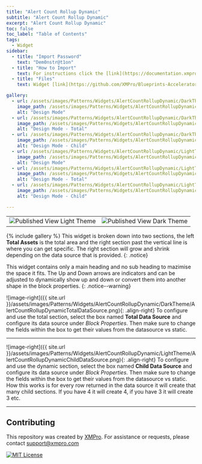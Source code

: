 ```yaml
---
title: "Alert Count Rollup Dynamic"
subtitle: "Alert Count Rollup Dynamic"
excerpt: "Alert Count Rollup Dynamic"
toc: false
toc_label: "Table of Contents"
tags:
  - Widget
sidebar:
  - title: "Import Password"
    text: "Dem0nstr@t1on"
  - title: "How to Import"
    text: For instructions click the [link](https://documentation.xmpro.com/how-tos/apps/manage-widgets#importing-widgets)
  - title: "Files"
    text: Widget [link](https://github.com/XMPro/Blueprints-Accelerators-Patterns/blob/master/Patterns/Widgets/Alert%20Count%20Rollup%20-%20Dynamic.xwid)

gallery:
  - url: /assets/images/Patterns/Widgets/AlertCountRollupDynamic/DarkTheme/AlertCountRollupDynamicDesignMode.png
    image_path: /assets/images/Patterns/Widgets/AlertCountRollupDynamic/DarkTheme/AlertCountRollupDynamicDesignMode.png
    alt: "Design Mode"
  - url: /assets/images/Patterns/Widgets/AlertCountRollupDynamic/DarkTheme/AlertCountRollupDynamicTotalDataSource.png
    image_path: /assets/images/Patterns/Widgets/AlertCountRollupDynamic/DarkTheme/AlertCountRollupDynamicTotalDataSource.png
    alt: "Design Mode - Total"
  - url: /assets/images/Patterns/Widgets/AlertCountRollupDynamic/DarkTheme/AlertCountRollupDynamicChildDataSource.png
    image_path: /assets/images/Patterns/Widgets/AlertCountRollupDynamic/DarkTheme/AlertCountRollupDynamicChildDataSource.png
    alt: "Design Mode - Child"
  - url: /assets/images/Patterns/Widgets/AlertCountRollupDynamic/LightTheme/AlertCountRollupDynamicDesignMode.png
    image_path: /assets/images/Patterns/Widgets/AlertCountRollupDynamic/LightTheme/AlertCountRollupDynamicDesignMode.png
    alt: "Design Mode"
  - url: /assets/images/Patterns/Widgets/AlertCountRollupDynamic/LightTheme/AlertCountRollupDynamicTotalDataSource.png
    image_path: /assets/images/Patterns/Widgets/AlertCountRollupDynamic/LightTheme/AlertCountRollupDynamicTotalDataSource.png
    alt: "Design Mode - Total"
  - url: /assets/images/Patterns/Widgets/AlertCountRollupDynamic/LightTheme/AlertCountRollupDynamicChildDataSource.png
    image_path: /assets/images/Patterns/Widgets/AlertCountRollupDynamic/LightTheme/AlertCountRollupDynamicChildDataSource.png
    alt: "Design Mode - Child"

---
```

<table>
<tr>
  <td><img src="{{ site.url }}/assets/images/Patterns/Widgets/AlertCountRollupDynamic/LightTheme/AlertCountRollupDynamicPublishedMode.png" alt="Published View Light Theme"/>
  </td>
  <td><img src="{{ site.url }}/assets/images/Patterns/Widgets/AlertCountRollupDynamic/DarkTheme/AlertCountRollupDynamicPublishedMode.png" alt="Published View Dark Theme"/>
  </td>
</tr>
</table>
{% include gallery %}
This widget is broken down into two sections, the left <b>Total Assets</b> is the total area and the right section past the vertical line is where you can get specific.  The right section will grow and shrink depending on the data source that is provided.
{: .notice}

This widget contains only a main heading and no sub heading to mazimise the space it fits.
The Up and Down arrows are indicators and can be adjusted to dynamically show up and down or convert them into another shape in the block properties.
{: .notice--warning}

![image-right]({{ site.url }}/assets/images/Patterns/Widgets/AlertCountRollupDynamic/DarkTheme/AlertCountRollupDynamicTotalDataSource.png){: .align-right}
To configure and use the total section, select the box named <b>Total Data Source</b> and configure its data source under <i>Block Properties</i>.  Then make sure to change the fields within the box to get their values from the datasource vs static.

<hr />

![image-right]({{ site.url }}/assets/images/Patterns/Widgets/AlertCountRollupDynamic/LightTheme/AlertCountRollupDynamicChildDataSource.png){: .align-right}
To configure and use the dynamic section, select the box named <b>Child Data Source</b> and configure its data source under <i>Block Properties</i>.  Then make sure to change the fields within the box to get their values from the datasource vs static.  How this works is for every row returned in the data source it will create that many child sections.  If you have 4 it will create 4, if you have 3 it will create 3 etc.

<hr />

## Contributing
This repository was created by <a href="https://xmpro.com/">XMPro</a>. 
For assistance or requests, please contact <a href="mailto:support@xmpro.com">support@xmpro.com</a>

[![MIT License](https://img.shields.io/badge/License-MIT-green.svg)](https://choosealicense.com/licenses/mit/)
